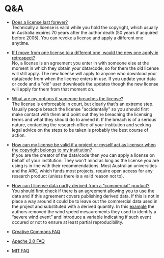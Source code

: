 # Q&A
* <ins>Does a license last forever?</ins><br>
Technically a license is valid while you hold the copyright, which usually in Australia expires 70 years after the author death (50 years if acquired before 2005). You can revoke a license and apply a different one anytime.<br> 

* <ins>If I move from one license to a different one, would the new one apply in retrospect?</ins><br>
No, a license is an agreement you enter in with someone else at the moment in which they obtain your data/code, so for them the old license will still apply. The new license will apply to anyone who download your data/code from when the license enters in use. If you update your data or code and a "old" user downloads the updates though the new license will apply for them from that moment on.<br>

* <ins>What are my options if someone breaches the license?</ins><br>
The license is enforceable in court, but clearly that's an extreme step. Usually people breach the license "accidentally" so you should first make contact with them and point out they're breaching the licensing terms and what they should do to amend it. If the breach is of a serious nature, contacting the research office of your institution and seeking legal advice on the steps to be taken is probably the best course of action.<br>

* <ins>How can my license be valid if a project or myself act as licensor when the copyright belongs to my institution?</ins><br>
 If you are the creator of the data/code then you can apply a license on behalf of your institution. They won't mind as long as the license you are using is in line with their recommendations. Most Australian universities and the ARC, which funds most projects, require open access for any research product (unless there is a valid reason not to).<br>

* <ins>How can I license data partly derived from a "commercial" product?</ins><br>
You should first check if there is an agreement allowing you to use the data and if this agreement covers publishing derived data. If this is not in place a way around it could be to leave out the commercial data used in the project and substituted with a derived quantity. 
In this [example](https://zenodo.org/record/4448518#.Y322MuxBz0o) the authors removed the wind speed mesaurements they used to identify a “severe wind event” and introduce a variable indicating if such event occured or not to ensure at least partial reproducibility.<br>

* [Creative Commons FAQ](https://creativecommons.org/faq/)<br>

* [Apache 2.0 FAQ](http://www.apache.org/foundation/license-faq.html)<br>

* [MIT FAQ](https://www.tawesoft.co.uk/kb/article/mit-license-faq)
